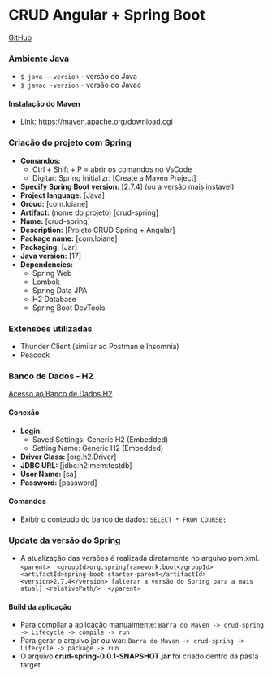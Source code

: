 # CRUD Angular + Spring Boot
<a href="https://github.com/loiane/curso-angular">GitHub</a>

### Ambiente Java
- ``$ java --version`` - versão do Java
- ``$ javac -version`` - versão do Javac

#### Instalação do Maven
- Link: https://maven.apache.org/download.cgi

### Criação do projeto com Spring
- **Comandos:**
  - Ctrl + Shift + P = abrir os comandos no VsCode
  - Digitar: Spring Initializr: [Create a Maven Project]
- **Specify Spring Boot version:** [2.7.4] (ou a versão mais instavel)
- **Project language:** [Java]
- **Groud:** [com.loiane]
- **Artifact:** (nome do projeto) [crud-spring]
- **Name:** [crud-spring]
- **Description:** [Projeto CRUD Spring + Angular]
- **Package name:** [com.loiane]
- **Packaging:** [Jar]
- **Java version:** [17]
- **Dependencies:** 
  - Spring Web
  - Lombok
  - Spring Data JPA
  - H2 Database
  - Spring Boot DevTools

### Extensões utilizadas
- Thunder Client (similar ao Postman e Insomnia)
- Peacock

### Banco de Dados - H2
<a href="http://localhost:8080/h2-console/">Acesso ao Banco de Dados H2</a>

#### Conexão
- **Login:**
    - Saved Settings: Generic H2 (Embedded)
    - Setting Name: Generic H2 (Embedded)
- **Driver Class:** [org.h2.Driver]
- **JDBC URL:** [jdbc:h2:mem:testdb]
- **User Name:** [sa]
- **Password:** [password]

#### Comandos
- Exibir o conteudo do banco de dados: ``SELECT * FROM COURSE;``

### Update da versão do Spring 
- A atualização das versões é realizada diretamente no arquivo pom.xml. <br>
``<parent> 
		<groupId>org.springframework.boot</groupId>
		<artifactId>spring-boot-starter-parent</artifactId>
		<version>2.7.4</version> [alterar a versão do Spring para a mais atual]
		<relativePath/> 
</parent>``

#### Build da aplicação
- Para compilar a aplicação manualmente: ``Barra do Maven -> crud-spring -> Lifecycle -> compile -> run``
- Para gerar o arquivo jar ou war: ``Barra do Maven -> crud-spring -> Lifecycle -> package -> run``
- O arquivo **crud-spring-0.0.1-SNAPSHOT.jar** foi criado dentro da pasta target

